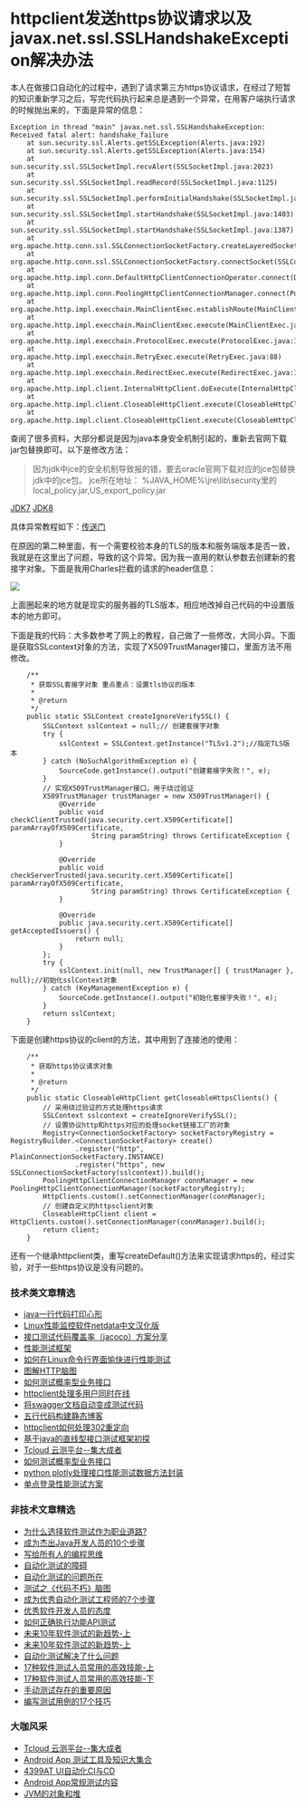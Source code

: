 # httpclient发送https协议请求以及javax.net.ssl.SSLHandshakeException解决办法
本人在做接口自动化的过程中，遇到了请求第三方https协议请求，在经过了短暂的知识重新学习之后，写完代码执行起来总是遇到一个异常，在用客户端执行请求的时候抛出来的，下面是异常的信息：


```
Exception in thread "main" javax.net.ssl.SSLHandshakeException: Received fatal alert: handshake_failure
	at sun.security.ssl.Alerts.getSSLException(Alerts.java:192)
	at sun.security.ssl.Alerts.getSSLException(Alerts.java:154)
	at sun.security.ssl.SSLSocketImpl.recvAlert(SSLSocketImpl.java:2023)
	at sun.security.ssl.SSLSocketImpl.readRecord(SSLSocketImpl.java:1125)
	at sun.security.ssl.SSLSocketImpl.performInitialHandshake(SSLSocketImpl.java:1375)
	at sun.security.ssl.SSLSocketImpl.startHandshake(SSLSocketImpl.java:1403)
	at sun.security.ssl.SSLSocketImpl.startHandshake(SSLSocketImpl.java:1387)
	at org.apache.http.conn.ssl.SSLConnectionSocketFactory.createLayeredSocket(SSLConnectionSocketFactory.java:394)
	at org.apache.http.conn.ssl.SSLConnectionSocketFactory.connectSocket(SSLConnectionSocketFactory.java:353)
	at org.apache.http.impl.conn.DefaultHttpClientConnectionOperator.connect(DefaultHttpClientConnectionOperator.java:134)
	at org.apache.http.impl.conn.PoolingHttpClientConnectionManager.connect(PoolingHttpClientConnectionManager.java:353)
	at org.apache.http.impl.execchain.MainClientExec.establishRoute(MainClientExec.java:380)
	at org.apache.http.impl.execchain.MainClientExec.execute(MainClientExec.java:236)
	at org.apache.http.impl.execchain.ProtocolExec.execute(ProtocolExec.java:184)
	at org.apache.http.impl.execchain.RetryExec.execute(RetryExec.java:88)
	at org.apache.http.impl.execchain.RedirectExec.execute(RedirectExec.java:110)
	at org.apache.http.impl.client.InternalHttpClient.doExecute(InternalHttpClient.java:184)
	at org.apache.http.impl.client.CloseableHttpClient.execute(CloseableHttpClient.java:82)
	at org.apache.http.impl.client.CloseableHttpClient.execute(CloseableHttpClient.java:107)
```
查阅了很多资料，大部分都说是因为java本身安全机制引起的，重新去官网下载jar包替换即可。以下是修改方法：

> 因为jdk中jce的安全机制导致报的错，要去oracle官网下载对应的jce包替换jdk中的jce包。
jce所在地址： %JAVA_HOME%\jre\lib\security里的local_policy.jar,US_export_policy.jar

[JDK7](http://www.oracle.com/technetwork/java/javase/downloads/jce-7-download-432124.html)
[JDK8](http://www.oracle.com/technetwork/java/javase/downloads/jce8-download-2133166.html)

具体异常教程如下：[传送门](https://blog.csdn.net/taiyangdao/article/details/54707184)

在原因的第二种里面，有一个需要校验本身的TLS的版本和服务端版本是否一致，我就是在这里出了问题，导致的这个异常。因为我一直用的默认参数去创建新的套接字对象。下面是我用Charles拦截的请求的header信息：

![](/blog/pic/20180109133348068.png)

上面圈起来的地方就是现实的服务器的TLS版本，相应地改掉自己代码的中设置版本的地方即可。

下面是我的代码：大多数参考了网上的教程，自己做了一些修改，大同小异。下面是获取SSLcontext对象的方法，实现了X509TrustManager接口，里面方法不用修改。


```
	/**
	 * 获取SSL套接字对象 重点重点：设置tls协议的版本
	 * 
	 * @return
	 */
	public static SSLContext createIgnoreVerifySSL() {
		SSLContext sslContext = null;// 创建套接字对象
		try {
			sslContext = SSLContext.getInstance("TLSv1.2");//指定TLS版本
		} catch (NoSuchAlgorithmException e) {
			SourceCode.getInstance().output("创建套接字失败！", e);
		}
		// 实现X509TrustManager接口，用于绕过验证
		X509TrustManager trustManager = new X509TrustManager() {
			@Override
			public void checkClientTrusted(java.security.cert.X509Certificate[] paramArrayOfX509Certificate,
					String paramString) throws CertificateException {
			}
 
			@Override
			public void checkServerTrusted(java.security.cert.X509Certificate[] paramArrayOfX509Certificate,
					String paramString) throws CertificateException {
			}
 
			@Override
			public java.security.cert.X509Certificate[] getAcceptedIssuers() {
				return null;
			}
		};
		try {
			sslContext.init(null, new TrustManager[] { trustManager }, null);//初始化sslContext对象
		} catch (KeyManagementException e) {
			SourceCode.getInstance().output("初始化套接字失败！", e);
		}
		return sslContext;
	}
```
下面是创建https协议的client的方法，其中用到了连接池的使用：


```
	/**
	 * 获取https协议请求对象
	 * 
	 * @return
	 */
	public static CloseableHttpClient getCloseableHttpsClients() {
		// 采用绕过验证的方式处理https请求
		SSLContext sslcontext = createIgnoreVerifySSL();
		// 设置协议http和https对应的处理socket链接工厂的对象
		Registry<ConnectionSocketFactory> socketFactoryRegistry = RegistryBuilder.<ConnectionSocketFactory> create()
				.register("http", PlainConnectionSocketFactory.INSTANCE)
				.register("https", new SSLConnectionSocketFactory(sslcontext)).build();
		PoolingHttpClientConnectionManager connManager = new PoolingHttpClientConnectionManager(socketFactoryRegistry);
		HttpClients.custom().setConnectionManager(connManager);
		// 创建自定义的httpsclient对象
		CloseableHttpClient client = HttpClients.custom().setConnectionManager(connManager).build();
		return client;
	}
```
还有一个继承httpclient类，重写createDefault()方法来实现请求https的，经过实验，对于一些https协议是没有问题的。


### 技术类文章精选

- [java一行代码打印心形](https://mp.weixin.qq.com/s/QPSryoSbViVURpSa9QXtpg)
- [Linux性能监控软件netdata中文汉化版](https://mp.weixin.qq.com/s/fdXtK-5WwKnxjLZdyg6-nA)
- [接口测试代码覆盖率（jacoco）方案分享](https://mp.weixin.qq.com/s/D73Sq6NLjeRKN8aCpGLOjQ)
- [性能测试框架](https://mp.weixin.qq.com/s/3_09j7-5ex35u30HQRyWug)
- [如何在Linux命令行界面愉快进行性能测试](https://mp.weixin.qq.com/s/fwGqBe1SpA2V0lPfAOd04Q)
- [图解HTTP脑图](https://mp.weixin.qq.com/s/100Vm8FVEuXs0x6rDGTipw)
- [如何测试概率型业务接口](https://mp.weixin.qq.com/s/kUVffhjae3eYivrGqo6ZMg)
- [httpclient处理多用户同时在线](https://mp.weixin.qq.com/s/Nuc30Fwy6-Qyr-Pc65t1_g)
- [将swagger文档自动变成测试代码](https://mp.weixin.qq.com/s/SY8mVenj0zMe5b47GS9VSQ)
- [五行代码构建静态博客](https://mp.weixin.qq.com/s/hZnimJOg5OqxRSDyFvuiiQ)
- [httpclient如何处理302重定向](https://mp.weixin.qq.com/s/vg354AjPKhIZsnSu4GZjZg)
- [基于java的直线型接口测试框架初探](https://mp.weixin.qq.com/s/xhg4exdb1G18-nG5E7exkQ)
- [Tcloud 云测平台--集大成者](https://mp.weixin.qq.com/s/29sEO39_NyDiJr-kY5ufdw)
- [如何测试概率型业务接口](https://mp.weixin.qq.com/s/kUVffhjae3eYivrGqo6ZMg)
- [python plotly处理接口性能测试数据方法封装](https://mp.weixin.qq.com/s/NxVdvYlD7PheNCv8AMYqhg)
- [单点登录性能测试方案](https://mp.weixin.qq.com/s/sv8FnvIq44dFEq63LpOD2A)



### 非技术文章精选
- [为什么选择软件测试作为职业道路?](https://mp.weixin.qq.com/s/o83wYvFUvy17kBPLDO609A)
- [成为杰出Java开发人员的10个步骤](https://mp.weixin.qq.com/s/UCNOTSzzvTXwiUX6xpVlyA)
- [写给所有人的编程思维](https://mp.weixin.qq.com/s/Oj33UCnYfbUgzsBzEm2GPQ)
- [自动化测试的障碍](https://mp.weixin.qq.com/s/ZIV7uJp7DzVoKhWOh6lvRg)
- [自动化测试的问题所在](https://mp.weixin.qq.com/s/BhvD7BnkBU8hDBsGUWok6g)
- [测试之《代码不朽》脑图](https://mp.weixin.qq.com/s/2aGLK3knUiiSoex-kmi0GA)
- [成为优秀自动化测试工程师的7个步骤](https://mp.weixin.qq.com/s/wdw1l4AZnPpdPBZZueCcnw)
- [优秀软件开发人员的态度](https://mp.weixin.qq.com/s/0uEEeFaR27aTlyp-sm61bA)
- [如何正确执行功能API测试](https://mp.weixin.qq.com/s/aeGx5O_jK_iTD9KUtylWmA)
- [未来10年软件测试的新趋势-上](https://mp.weixin.qq.com/s/9XgpIfXQRuKg1Pap-tfqYQ)
- [未来10年软件测试的新趋势-上](https://mp.weixin.qq.com/s/9XgpIfXQRuKg1Pap-tfqYQ)
- [自动化测试解决了什么问题](https://mp.weixin.qq.com/s/96k2I_OBHayliYGs2xo6OA)
- [17种软件测试人员常用的高效技能-上](https://mp.weixin.qq.com/s/vrM_LxQMgTSdJxaPnD_CqQ)
- [17种软件测试人员常用的高效技能-下](https://mp.weixin.qq.com/s/uyWdVm74TYKb62eIRKL7nQ)
- [手动测试存在的重要原因](https://mp.weixin.qq.com/s/mW5vryoJIkeskZLkBPFe0Q)
- [编写测试用例的17个技巧](https://mp.weixin.qq.com/s/2OPKYEQkl3o1M9fenF-uMA)


### 大咖风采
- [Tcloud 云测平台--集大成者](https://mp.weixin.qq.com/s/29sEO39_NyDiJr-kY5ufdw)
- [Android App 测试工具及知识大集合](https://mp.weixin.qq.com/s/Xk9rCW8whXOTAQuCfhZqTg)
- [4399AT UI自动化CI与CD](https://mp.weixin.qq.com/s/cVwg8ddnScWPX4uldsJ0fA)
- [Android App常规测试内容](https://mp.weixin.qq.com/s/tweeoS5wTqK3k7R2TVuDXA)
- [JVM的对象和堆](https://mp.weixin.qq.com/s/iNDpTz3gBK3By_bvUnrWOA)
